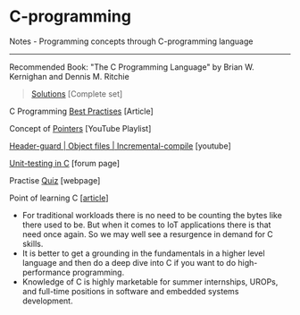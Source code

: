 # C-programming
Notes - Programming concepts through C-programming language

---

Recommended Book: "The C Programming Language" by Brian W. Kernighan and Dennis M. Ritchie

> [Solutions](https://clc-wiki.net/wiki/K%26R2_solutions) [Complete set]

C Programming [Best Practises](https://data-flair.training/blogs/c-programming-best-practices/) [Article]

Concept of [Pointers](https://www.youtube.com/playlist?list=PL2_aWCzGMAwLZp6LMUKI3cc7pgGsasm2_) [YouTube Playlist]

[Header-guard | Object files | Incremental-compile](https://www.youtube.com/watch?v=8KyZedtkEhk&ab_channel=KrisJordan) [youtube]

[Unit-testing in C](https://codereview.stackexchange.com/questions/183211/find-the-greatest-common-divisor-with-unit-tests) [forum page]

Practise [Quiz](https://www.cprogramming.com/quiz/?inl=nv) [webpage]

Point of learning C [[article](https://www.cio.com/article/3169540/what-is-the-point-of-learning-c.html)]

- For traditional workloads there is no need to be counting the bytes like there used to be. But when it comes to IoT applications there is that need once again. So we may well see a resurgence in demand for C skills.
- It is better to get a grounding in the fundamentals in a higher level language and then do a deep dive into C if you want to do high-performance programming.
- Knowledge of C is highly marketable for summer internships, UROPs, and full-time positions in software and embedded systems development.







